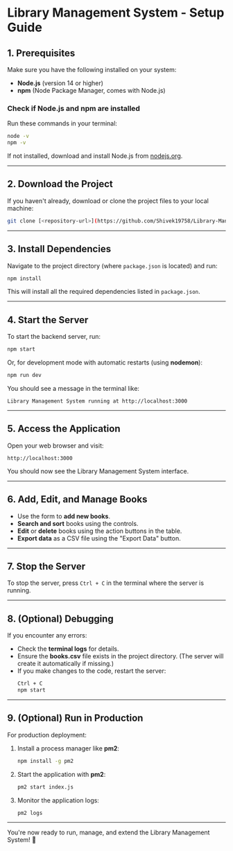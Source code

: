 # Library Management System - Setup Guide

## 1. Prerequisites

Make sure you have the following installed on your system:

- **Node.js** (version 14 or higher)
- **npm** (Node Package Manager, comes with Node.js)

### Check if Node.js and npm are installed

Run these commands in your terminal:

```bash
node -v  
npm -v  
```

If not installed, download and install Node.js from [nodejs.org](https://nodejs.org).

---

## 2. Download the Project

If you haven't already, download or clone the project files to your local machine:

```bash
git clone [<repository-url>](https://github.com/Shivek19758/Library-Management-System.git)
```

---

## 3. Install Dependencies

Navigate to the project directory (where `package.json` is located) and run:

```bash
npm install  
```

This will install all the required dependencies listed in `package.json`.

---

## 4. Start the Server

To start the backend server, run:

```bash
npm start  
```

Or, for development mode with automatic restarts (using **nodemon**):

```bash
npm run dev  
```

You should see a message in the terminal like:

```
Library Management System running at http://localhost:3000  
```

---

## 5. Access the Application

Open your web browser and visit:

```
http://localhost:3000  
```

You should now see the Library Management System interface.

---

## 6. Add, Edit, and Manage Books

- Use the form to **add new books**.
- **Search and sort** books using the controls.
- **Edit** or **delete** books using the action buttons in the table.
- **Export data** as a CSV file using the "Export Data" button.

---

## 7. Stop the Server

To stop the server, press `Ctrl + C` in the terminal where the server is running.

---

## 8. (Optional) Debugging

If you encounter any errors:

- Check the **terminal logs** for details.
- Ensure the **books.csv** file exists in the project directory. (The server will create it automatically if missing.)
- If you make changes to the code, restart the server:
  ```bash
  Ctrl + C  
  npm start  
  ```

---

## 9. (Optional) Run in Production

For production deployment:

1. Install a process manager like **pm2**:

   ```bash
   npm install -g pm2  
   ```

2. Start the application with **pm2**:

   ```bash
   pm2 start index.js  
   ```

3. Monitor the application logs:

   ```bash
   pm2 logs  
   ```

---

You're now ready to run, manage, and extend the Library Management System! 🚀
